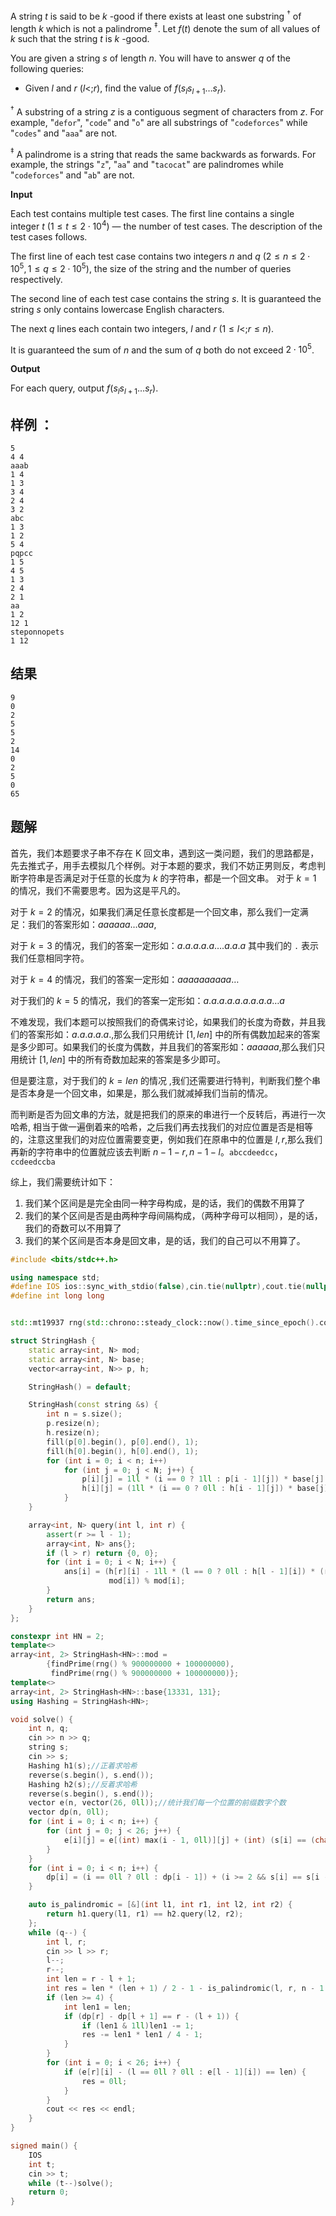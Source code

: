 A string $t$ is said to be $k$ \-good if there exists at least one substring $^\dagger$ of length $k$ which is not a palindrome $^\ddagger$. Let $f(t)$ denote the sum of all values of $k$ such that the string $t$ is $k$ \-good.

You are given a string $s$ of length $n$. You will have to answer $q$ of the following queries:

-   Given $l$ and $r$ ($l \lt; r$), find the value of $f(s_ls_{l + 1}\ldots s_r)$.

$^\dagger$ A substring of a string $z$ is a contiguous segment of characters from $z$. For example, "$\mathtt{defor}$", "$\mathtt{code}$" and "$\mathtt{o}$" are all substrings of "$\mathtt{codeforces}$" while "$\mathtt{codes}$" and "$\mathtt{aaa}$" are not.

$^\ddagger$ A palindrome is a string that reads the same backwards as forwards. For example, the strings "$\texttt{z}$", "$\texttt{aa}$" and "$\texttt{tacocat}$" are palindromes while "$\texttt{codeforces}$" and "$\texttt{ab}$" are not.

**Input**

Each test contains multiple test cases. The first line contains a single integer $t$ ($1 \leq t \leq 2 \cdot 10^4$) — the number of test cases. The description of the test cases follows.

The first line of each test case contains two integers $n$ and $q$ ($2 \le n \le 2 \cdot 10^5, 1 \le q \le 2 \cdot 10^5$), the size of the string and the number of queries respectively.

The second line of each test case contains the string $s$. It is guaranteed the string $s$ only contains lowercase English characters.

The next $q$ lines each contain two integers, $l$ and $r$ ($1 \le l \lt; r \le n$).

It is guaranteed the sum of $n$ and the sum of $q$ both do not exceed $2 \cdot 10^5$.


**Output**

For each query, output $f(s_ls_{l + 1}\ldots s_r)$.

## 样例 ：
```
5
4 4
aaab
1 4
1 3
3 4
2 4
3 2
abc
1 3
1 2
5 4
pqpcc
1 5
4 5
1 3
2 4
2 1
aa
1 2
12 1
steponnopets
1 12
```

## 结果
```text
9
0
2
5
5
2
14
0
2
5
0
65
```

## 题解
首先，我们本题要求子串不存在 K 回文串，遇到这一类问题，我们的思路都是，先去推式子，用手去模拟几个样例。对于本题的要求，我们不妨正男则反，考虑判断字符串是否满足对于任意的长度为 $k$ 的字符串，都是一个回文串。
对于 $k=1$ 的情况，我们不需要思考。因为这是平凡的。

对于 $k=2$ 的情况，如果我们满足任意长度都是一个回文串，那么我们一定满足：我们的答案形如：$aaaaaa\dots aaa$,

对于 $k=3$ 的情况，我们的答案一定形如：$a.a.a.a.a\dots.a.a.a$ 其中我们的 `.` 表示我们任意相同字符。

对于 $k=4$ 的情况，我们的答案一定形如：$aaaaaaaaaa\dots$

对于我们的 $k=5$ 的情况，我们的答案一定形如：$a.a.a.a.a.a.a.a.a\dots a$

不难发现，我们本题可以按照我们的奇偶来讨论，如果我们的长度为奇数，并且我们的答案形如：$a.a.a.a.a.$,那么我们只用统计 $[1,len]$ 中的所有偶数加起来的答案是多少即可。如果我们的长度为偶数，并且我们的答案形如：$aaaaaa$,那么我们只用统计 $[1,len]$ 中的所有奇数加起来的答案是多少即可。

但是要注意，对于我们的 $k=len$ 的情况 ,我们还需要进行特判，判断我们整个串是否本身是一个回文串，如果是，那么我们就减掉我们当前的情况。

而判断是否为回文串的方法，就是把我们的原来的串进行一个反转后，再进行一次哈希, 相当于做一遍倒着来的哈希，之后我们再去找我们的对应位置是否是相等的，注意这里我们的对应位置需要变更，例如我们在原串中的位置是 $l,r$,那么我们再新的字符串中的位置就应该去判断 $n-1-r,n-1-l$。`abccdeedcc`，`ccdeedccba`

综上，我们需要统计如下：
1. 我们某个区间是是完全由同一种字母构成，是的话，我们的偶数不用算了
2. 我们的某个区间是否是由两种字母间隔构成，（两种字母可以相同），是的话，我们的奇数可以不用算了
3. 我们的某个区间是否本身是回文串，是的话，我们的自己可以不用算了。

```cpp
#include <bits/stdc++.h>

using namespace std;
#define IOS ios::sync_with_stdio(false),cin.tie(nullptr),cout.tie(nullptr);
#define int long long


std::mt19937 rng(std::chrono::steady_clock::now().time_since_epoch().count());

struct StringHash {
    static array<int, N> mod;
    static array<int, N> base;
    vector<array<int, N>> p, h;

    StringHash() = default;

    StringHash(const string &s) {
        int n = s.size();
        p.resize(n);
        h.resize(n);
        fill(p[0].begin(), p[0].end(), 1);
        fill(h[0].begin(), h[0].end(), 1);
        for (int i = 0; i < n; i++)
            for (int j = 0; j < N; j++) {
                p[i][j] = 1ll * (i == 0 ? 1ll : p[i - 1][j]) * base[j] % mod[j];
                h[i][j] = (1ll * (i == 0 ? 0ll : h[i - 1][j]) * base[j] + s[i]) % mod[j];
            }
    }

    array<int, N> query(int l, int r) {
        assert(r >= l - 1);
        array<int, N> ans{};
        if (l > r) return {0, 0};
        for (int i = 0; i < N; i++) {
            ans[i] = (h[r][i] - 1ll * (l == 0 ? 0ll : h[l - 1][i]) * (r - l + 1 == 0 ? 1ll : p[r - l][i]) % mod[i] +
                      mod[i]) % mod[i];
        }
        return ans;
    }
};

constexpr int HN = 2;
template<>
array<int, 2> StringHash<HN>::mod =
        {findPrime(rng() % 900000000 + 100000000),
         findPrime(rng() % 900000000 + 100000000)};
template<>
array<int, 2> StringHash<HN>::base{13331, 131};
using Hashing = StringHash<HN>;

void solve() {
    int n, q;
    cin >> n >> q;
    string s;
    cin >> s;
    Hashing h1(s);//正着求哈希 
    reverse(s.begin(), s.end());
    Hashing h2(s);//反着求哈希 
    reverse(s.begin(), s.end());
    vector e(n, vector(26, 0ll));//统计我们每一个位置的前缀数字个数 
    vector dp(n, 0ll);
    for (int i = 0; i < n; i++) {
        for (int j = 0; j < 26; j++) {
            e[i][j] = e[(int) max(i - 1, 0ll)][j] + (int) (s[i] == (char) ('a' + j));
        }
    }
    for (int i = 0; i < n; i++) {
        dp[i] = (i == 0ll ? 0ll : dp[i - 1]) + (i >= 2 && s[i] == s[i - 2]);
    }

    auto is_palindromic = [&](int l1, int r1, int l2, int r2) {
        return h1.query(l1, r1) == h2.query(l2, r2);
    };
    while (q--) {
        int l, r;
        cin >> l >> r;
        l--;
        r--;
        int len = r - l + 1;
        int res = len * (len + 1) / 2 - 1 - is_palindromic(l, r, n - 1 - r, n - 1 - l) * len;
        if (len >= 4) {
            int len1 = len;
            if (dp[r] - dp[l + 1] == r - (l + 1)) {
                if (len1 & 1ll)len1 -= 1;
                res -= len1 * len1 / 4 - 1;
            }
        }
        for (int i = 0; i < 26; i++) {
            if (e[r][i] - (l == 0ll ? 0ll : e[l - 1][i]) == len) {
                res = 0ll;
            }
        }
        cout << res << endl;
    }
}

signed main() {
    IOS
    int t;
    cin >> t;
    while (t--)solve();
    return 0;
}
```
